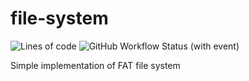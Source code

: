 # file-system

![Lines of code](https://tokei.ekzhang.com/b1/github/GregoryKogan/file-system)
![GitHub Workflow Status (with event)](https://img.shields.io/github/actions/workflow/status/GregoryKogan/file-system/cmake-multi-platform.yml)

Simple implementation of FAT file system 

